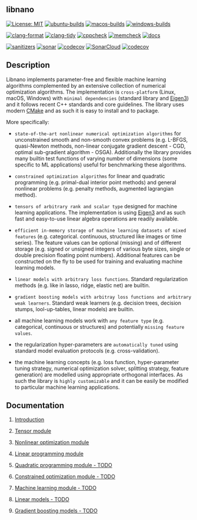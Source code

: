 ## libnano

[![License: MIT](https://img.shields.io/badge/License-MIT-green.svg)](https://opensource.org/licenses/MIT)
[![ubuntu-builds](https://github.com/accosmin-org/libnano/actions/workflows/deploy_ubuntu.yml/badge.svg)](https://github.com/accosmin-org/libnano/actions/workflows/deploy_ubuntu.yml)
[![macos-builds](https://github.com/accosmin-org/libnano/actions/workflows/deploy_macos.yml/badge.svg)](https://github.com/accosmin-org/libnano/actions/workflows/deploy_macos.yml)
[![windows-builds](https://github.com/accosmin-org/libnano/actions/workflows/deploy_windows.yml/badge.svg)](https://github.com/accosmin-org/libnano/actions/workflows/deploy_windows.yml)

[![clang-format](https://github.com/accosmin-org/libnano/actions/workflows/clang_format.yml/badge.svg)](https://github.com/accosmin-org/libnano/actions/workflows/clang_format.yml)
[![clang-tidy](https://github.com/accosmin-org/libnano/actions/workflows/clang_tidy.yml/badge.svg)](https://github.com/accosmin-org/libnano/actions/workflows/clang_tidy.yml)
[![cppcheck](https://github.com/accosmin-org/libnano/actions/workflows/cppcheck.yml/badge.svg)](https://github.com/accosmin-org/libnano/actions/workflows/cppcheck.yml)
[![memcheck](https://github.com/accosmin-org/libnano/actions/workflows/memcheck.yml/badge.svg)](https://github.com/accosmin-org/libnano/actions/workflows/memcheck.yml)
[![docs](https://github.com/accosmin-org/libnano/actions/workflows/docs.yml/badge.svg)](https://github.com/accosmin-org/libnano/actions/workflows/docs.yml)

[![sanitizers](https://github.com/accosmin-org/libnano/actions/workflows/sanitizers.yml/badge.svg)](https://github.com/accosmin-org/libnano/actions/workflows/sanitizers.yml)
[![sonar](https://github.com/accosmin-org/libnano/actions/workflows/sonar.yml/badge.svg)](https://github.com/accosmin-org/libnano/actions/workflows/sonar.yml)
[![codecov](https://github.com/accosmin-org/libnano/actions/workflows/codecov.yml/badge.svg)](https://github.com/accosmin-org/libnano/actions/workflows/codecov.yml)
[![SonarCloud](https://sonarcloud.io/api/project_badges/measure?project=libnano&metric=alert_status)](https://sonarcloud.io/summary/overall?id=libnano)
[![codecov](https://codecov.io/gh/accosmin-org/libnano/branch/master/graph/badge.svg?token=X2IkpkoQEB)](https://codecov.io/gh/accosmin-org/libnano)

## Description

Libnano implements parameter-free and flexible machine learning algorithms complemented by an extensive collection of numerical optimization algorithms. The implementation is `cross-platform` (Linux, macOS, Windows) with `minimal dependencies` (standard library and [Eigen3](https://eigen.tuxfamily.org)) and it follows recent C++ standards and core guidelines. The library uses modern [CMake](https://cmake.org/) and as such it is easy to install and to package.

More specifically:

* `state-of-the-art nonlinear numerical optimization algorithms` for unconstrained smooth and non-smooth convex problems (e.g. L-BFGS, quasi-Newton methods, non-linear conjugate gradient descent - CGD, optimal sub-gradient algorithm - OSGA). Additionally the library provides many builtin test functions of varying number of dimensions (some specific to ML applications) useful for benchmarking these algorithms.

* `constrained optimization algorithms` for linear and quadratic programming (e.g. primal-dual interior point methods) and general nonlinear problems (e.g. penalty methods, augmented lagrangian method).

* `tensors of arbitrary rank and scalar type` designed for machine learning applications. The implementation is using [Eigen3](https://eigen.tuxfamily.org) and as such fast and easy-to-use linear algebra operations are readily available.

* `efficient in-memory storage of machine learning datasets of mixed features` (e.g. categorical. continuous, structured like images or time series). The feature values can be optional (missing) and of different storage (e.g. signed or unsigned integers of various byte sizes, single or double precision floating point numbers). Additional features can be constructed on the fly to be used for training and evaluating machine learning models.

* `linear models with arbitrary loss functions`. Standard regularization methods (e.g. like in lasso, ridge, elastic net) are builtin.

* `gradient boosting models with arbitray loss functions and arbitrary weak learners`. Standard weak learners (e.g. decision trees, decision stumps, lool-up-tables, linear models) are builtin.

* all machine learning models work with `any feature type` (e.g. categorical, continuous or structures) and potentially `missing feature values`.

* the regularization hyper-parameters are `automatically tuned` using standard model evaluation protocols (e.g. cross-validation).

* the machine learning concepts (e.g. loss function, hyper-parameter tuning strategy, numerical optimization solver, splitting strategy, feature generation) are modelled using appropriate orthogonal interfaces. As such the library is `highly customizable` and it can be easily be modified to particular machine learning applications.


## Documentation

1. [Introduction](docs/intro.md)

2. [Tensor module](docs/tensor.md)

3. [Nonlinear optimization module](docs/nonlinear.md)

5. [Linear programming module](docs/linprog.md)

6. [Quadratic programming module - TODO](docs/quadprog.md)

7. [Constrained optimization module - TODO](docs/constrained.md)

8. [Machine learning module - TODO](docs/mlearn.md)

9. [Linear models - TODO](docs/linear.md)

10. [Gradient boosting models - TODO](docs/gboost.md)
